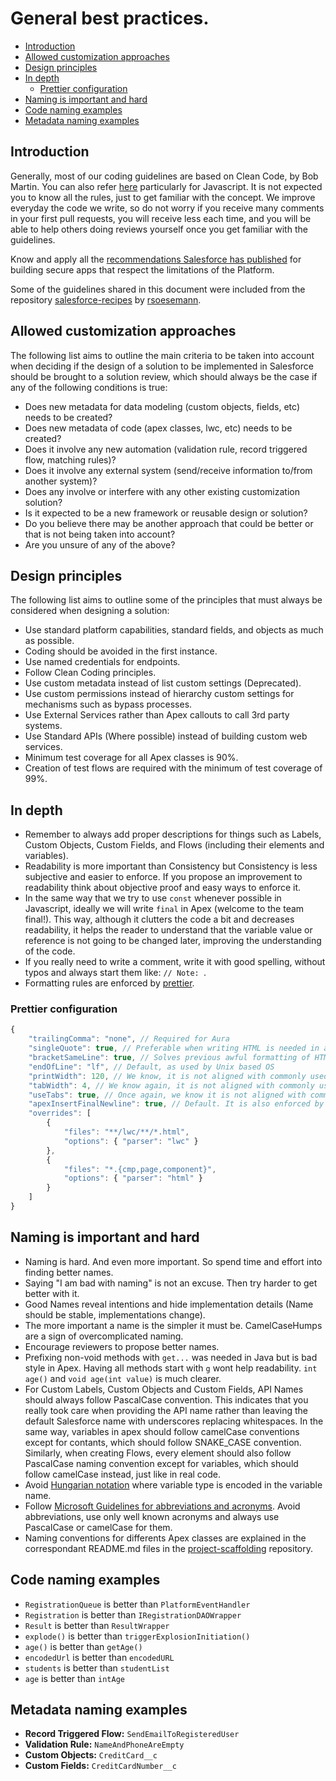 # General best practices.

- [Introduction](#introduction)
- [Allowed customization approaches](#allowed-customization-approaches)
- [Design principles](#design-principles)
- [In depth](#in-depth)
  - [Prettier configuration](#prettier-configuration)
- [Naming is important and hard](#naming-is-important-and-hard)
- [Code naming examples](#code-naming-examples)
- [Metadata naming examples](#metadata-naming-examples)

## Introduction

Generally, most of our coding guidelines are based on Clean Code, by Bob Martin. You can also refer [here](https://github.com/ryanmcdermott/clean-code-javascript) particularly for Javascript. It is not expected you to know all the rules, just to get familiar with the concept. We improve everyday the code we write, so do not worry if you receive many comments in your first pull requests, you will receive less each time, and you will be able to help others doing reviews yourself once you get familiar with the guidelines.

Know and apply all the [recommendations Salesforce has published](https://developer.salesforce.com/blogs/2022/01/drive-consistency-and-grow-developer-skills-with-a-developer-best-practices-checklist) for building secure apps that respect the limitations of the Platform.

Some of the guidelines shared in this document were included from the repository [salesforce-recipes](https://github.com/rsoesemann/salesforce-recipes) by [rsoesemann](https://github.com/rsoesemann).

## Allowed customization approaches

The following list aims to outline the main criteria to be taken into account when deciding if the design of a solution to be implemented in Salesforce should be brought to a solution review, which should always be the case if any of the following conditions is true:

- Does new metadata for data modeling (custom objects, fields, etc) needs to be created?
- Does new metadata of code (apex classes, lwc, etc) needs to be created?
- Does it involve any new automation (validation rule, record triggered flow, matching rules)?
- Does it involve any external system (send/receive information to/from another system)?
- Does any involve or interfere with any other existing customization solution?
- Is it expected to be a new framework or reusable design or solution?
- Do you believe there may be another approach that could be better or that is not being taken into account?
- Are you unsure of any of the above?

## Design principles

The following list aims to outline some of the principles that must always be considered when designing a solution:

- Use standard platform capabilities, standard fields, and objects as much as possible.
- Coding should be avoided in the first instance.
- Use named credentials for endpoints.
- Follow Clean Coding principles.
- Use custom metadata instead of list custom settings (Deprecated).
- Use custom permissions instead of hierarchy custom settings for mechanisms such as bypass processes.
- Use External Services rather than Apex callouts to call 3rd party systems.
- Use Standard APIs (Where possible) instead of building custom web services.
- Minimum test coverage for all Apex classes is 90%.
- Creation of test flows are required with the minimum of test coverage of 99%.

## In depth

- Remember to always add proper descriptions for things such as Labels, Custom Objects, Custom Fields, and Flows (including their elements and variables).
- Readability is more important than Consistency but Consistency is less subjective and easier to enforce. If you propose an improvement to readability think about objective proof and easy ways to enforce it.
- In the same way that we try to use `const` whenever possible in Javascript, ideally we will write `final` in Apex (welcome to the team final!). This way, although it clutters the code a bit and decreases readability, it helps the reader to understand that the variable value or reference is not going to be changed later, improving the understanding of the code.
- If you really need to write a comment, write it with good spelling, without typos and always start them like: `// Note: `.
- Formatting rules are enforced by [prettier](#prettier-configuration).

### Prettier configuration

```javascript
{
    "trailingComma": "none", // Required for Aura
    "singleQuote": true, // Preferable when writing HTML is needed in a Javascript file
    "bracketSameLine": true, // Solves previous awful formatting of HTML files
    "endOfLine": "lf", // Default, as used by Unix based OS
    "printWidth": 120, // We know, it is not aligned with commonly used guidelines in companies like google, where this value is 80, but we think it makes reading the code easier
    "tabWidth": 4, // We know again, it is not aligned with commonly used guidelines in companies like google, where this value is 2, but we think it makes reading the code easier
    "useTabs": true, // Once again, we know it is not aligned with commonly used guidelines in companies like google, where they use spaces, but we think tabs make our lives easier, as explained here
    "apexInsertFinalNewline": true, // Default. It is also enforced by prettier for non Apex files, since it has no option to change it. Unfortunately, Salesforce removes them when retrieving files, being unaligned with prettier, so for the time being we do not care about what Salesforce does, giving preference to prettier, and we hope that Salesforce changes this in the future in order to be aligned with prettier configurations
    "overrides": [
        {
            "files": "**/lwc/**/*.html",
            "options": { "parser": "lwc" }
        },
        {
            "files": "*.{cmp,page,component}",
            "options": { "parser": "html" }
        }
    ]
}
```

## Naming is important and hard

- Naming is hard. And even more important. So spend time and effort into finding better names.
- Saying "I am bad with naming" is not an excuse. Then try harder to get better with it.
- Good Names reveal intentions and hide implementation details (Name should be stable, implementations change).
- The more important a name is the simpler it must be. CamelCaseHumps are a sign of overcomplicated naming.
- Encourage reviewers to propose better names.
- Prefixing non-void methods with `get...` was needed in Java but is bad style in Apex. Having all methods start with `g` wont help readability. `int age()` and `void age(int value)` is much clearer.
- For Custom Labels, Custom Objects and Custom Fields, API Names should always follow PascalCase convention. This indicates that you really took care when providing the API name rather than leaving the default Salesforce name with underscores replacing whitespaces. In the same way, variables in apex should follow camelCase conventions except for contants, which should follow SNAKE_CASE convention. Similarly, when creating Flows, every element should also follow PascalCase naming convention except for variables, which should follow camelCase instead, just like in real code.
- Avoid [Hungarian notation](https://en.wikipedia.org/wiki/Hungarian_notation) where variable type is encoded in the variable name.
- Follow [Microsoft Guidelines for abbreviations and acronyms](<https://docs.microsoft.com/en-us/previous-versions/dotnet/netframework-1.1/141e06ef(v=vs.71)?redirectedfrom=MSDN>). Avoid abbreviations, use only well known acronyms and always use PascalCase or camelCase for them.
- Naming conventions for differents Apex classes are explained in the correspondant README.md files in the [project-scaffolding](https://github.com/Nakama-Partnering-Services/nakama-project-scaffolding) repository.

## Code naming examples

- `RegistrationQueue` is better than `PlatformEventHandler`
- `Registration` is better than `IRegistrationDAOWrapper`
- `Result` is better than `ResultWrapper`
- `explode()` is better than `triggerExplosionInitiation()`
- `age()` is better than `getAge()`
- `encodedUrl` is better than `encodedURL`
- `students` is better than `studentList`
- `age` is better than `intAge`

## Metadata naming examples

- **Record Triggered Flow:** `SendEmailToRegisteredUser`
- **Validation Rule:** `NameAndPhoneAreEmpty`
- **Custom Objects:** `CreditCard__c`
- **Custom Fields:** `CreditCardNumber__c`

